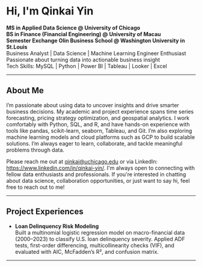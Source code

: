 # Hi, I'm **Qinkai Yin**

**MS in Applied Data Science @ University of Chicago**  
**BS in Finance (Financial Engineering) @ University of Macau**  
**Semester Exchange Olin Business School @ Washington University in St.Louis**   
Business Analyst | Data Science | Machine Learning Engineer Enthusiast  
Passionate about turning data into actionable business insight  
Tech Skills: MySQL | Python | Power BI | Tableau | Looker | Excel

---
## About Me

I’m passionate about using data to uncover insights and drive smarter business decisions. My academic and project experience spans time series forecasting, pricing strategy optimization, and geospatial analytics. I work comfortably with Python, SQL, and R, and have hands-on experience with tools like pandas, scikit-learn, seaborn, Tableau, and Git. I’m also exploring machine learning models and cloud platforms such as GCP to build scalable solutions. I’m always eager to learn, collaborate, and tackle meaningful problems through data.  

Please reach me out at qinkai@uchicago.edu or via LinkedIn: https://www.linkedin.com/in/qinkai-yin/. I'm always open to connecting with fellow data enthusiasts and professionals. If you're interested in chatting about data science, collaboration opportunities, or just want to say hi, feel free to reach out to me!

---
## Project Experiences
- **Loan Delinquency Risk Modeling**  
Built a multinomial logistic regression model on macro-financial data (2000–2023) to classify U.S. loan delinquency severity. Applied ADF tests, first-order differencing, multicollinearity checks (VIF), and evaluated with AIC, McFadden’s R², and confusion matrix.
---

